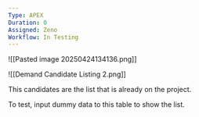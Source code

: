 ```yaml
---
Type: APEX
Duration: 0
Assigned: Zeno
Workflow: In Testing
---
```


![[Pasted image 20250424134136.png]]



![[Demand Candidate Listing 2.png]]

This candidates are the list that is already on the project.

To test, input dummy data to this table to show the list.